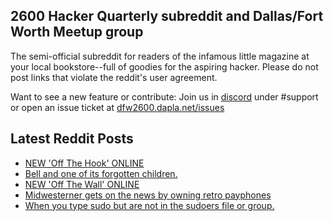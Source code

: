 ## 2600 Hacker Quarterly subreddit and Dallas/Fort Worth Meetup group
The semi-official subreddit for readers of the infamous little magazine at your local bookstore--full of goodies for the aspiring hacker. Please do not post links that violate the reddit's user agreement.

Want to see a new feature or contribute: 
Join us in [discord](https://dfw2600.dapla.net/chat) under #support or open an issue ticket at [dfw2600.dapla.net/issues](https://dfw2600.dapla.net/issues)

## Latest Reddit Posts
<!-- BLOG-POST-LIST:START -->
- [NEW 'Off The Hook' ONLINE](https://2600.com/hook/24-11-2021)
- [Bell and one of its forgotten children.](https://www.reddit.com/r/2600/comments/r0vsgb/bell_and_one_of_its_forgotten_children/)
- [NEW 'Off The Wall' ONLINE](https://2600.com/wall/23-11-2021)
- [Midwesterner gets on the news by owning retro payphones](https://www.reddit.com/r/2600/comments/r0u514/midwesterner_gets_on_the_news_by_owning_retro/)
- [When you type sudo but are not in the sudoers file or group.](https://www.reddit.com/r/2600/comments/qym2h8/when_you_type_sudo_but_are_not_in_the_sudoers/)
<!-- BLOG-POST-LIST:END -->

